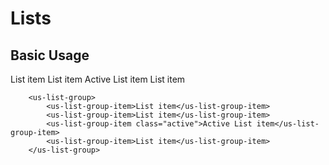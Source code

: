 # Lists <Badge type="green" text="extension"/>

## Basic Usage

<div class="mt-3 mb-3">
    <us-list-group>
        <us-list-group-item>List item</us-list-group-item>
        <us-list-group-item>List item</us-list-group-item>
        <us-list-group-item class="active">Active List item</us-list-group-item>
        <us-list-group-item>List item</us-list-group-item>
    </us-list-group>
</div>

```vue
    <us-list-group>
        <us-list-group-item>List item</us-list-group-item>
        <us-list-group-item>List item</us-list-group-item>
        <us-list-group-item class="active">Active List item</us-list-group-item>
        <us-list-group-item>List item</us-list-group-item>
    </us-list-group>
```

<script>
export default {
    data() {
        return {
            selectedTab: null
        };
    },
    methods: {
    }
}
</script>